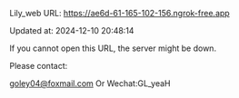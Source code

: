 Lily_web URL: https://ae6d-61-165-102-156.ngrok-free.app

Updated at: 2024-12-10 20:48:14

If you cannot open this URL, the server might be down.

Please contact: 

goley04@foxmail.com Or Wechat:GL_yeaH